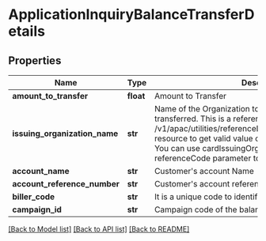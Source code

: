 # ApplicationInquiryBalanceTransferDetails

## Properties
Name | Type | Description | Notes
------------ | ------------- | ------------- | -------------
**amount_to_transfer** | **float** | Amount to Transfer | 
**issuing_organization_name** | **str** | Name of the Organization to which the fund has to be transferred. This is a reference data field. Please use /v1/apac/utilities/referenceData/{cardIssuingOrganization} resource to get valid value of this field with description. You can use cardIssuingOrganization field name as the referenceCode parameter to retrieve the values. | [optional] 
**account_name** | **str** | Customer&#x27;s account Name | [optional] 
**account_reference_number** | **str** | Customer&#x27;s account reference number with biller. | [optional] 
**biller_code** | **str** | It is a unique code to identify a BPAY biller | 
**campaign_id** | **str** | Campaign code of the balance transfer. | [optional] 

[[Back to Model list]](../README.md#documentation-for-models) [[Back to API list]](../README.md#documentation-for-api-endpoints) [[Back to README]](../README.md)

